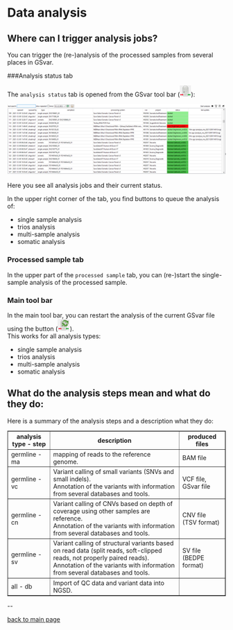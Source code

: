 # Data analysis

## Where can I trigger analysis jobs?

You can trigger the (re-)analysis of the processed samples from several places in GSvar.

###Analysis status tab

The `analysis status` tab is opened from the GSvar tool bar (![alt text](analysis_status.png)):

![alt text](analysis_status_widget.png)

Here you see all analysis jobs and their current status.

In the upper right corner of the tab, you find buttons to queue the analysis of:

- single sample analysis
- trios analysis
- multi-sample analysis
- somatic analysis


### Processed sample tab

In the upper part of the `processed sample` tab, you can (re-)start the single-sample analysis of the processed sample.

### Main tool bar

In the main tool bar, you can restart the analysis of the current GSvar file using the button (![alt text](analysis_restart.png)).  
This works for all analysis types:

- single sample analysis
- trios analysis
- multi-sample analysis
- somatic analysis

## What do the analysis steps mean and what do they do:

Here is a summary of the analysis steps and a description what they do:

<table border=1>
<tr>
	<th>analysis type - step</th>
	<th>description</th>
	<th>produced files</th>
</tr>
<tr>
	<td>germline - ma</td>
	<td>mapping of reads to the reference genome.</td>
	<td>BAM file</td>
</tr>
<tr>
	<td>germline - vc</td>
	<td>Variant calling of small variants (SNVs and small indels).<br>Annotation of the variants with information from several databases and tools.</td>
	<td>VCF file, GSvar file</td>
</tr>
<tr>
	<td>germline - cn</td>
	<td>Variant calling of CNVs based on depth of coverage using other samples are reference.<br>Annotation of the variants with information from several databases and tools.</td>
	<td>CNV file (TSV format)</td>
</tr>
<tr>
	<td>germline - sv </td>
	<td>Variant calling of structural variants based on read data (split reads, soft-clipped reads, not properly paired reads).<br>Annotation of the variants with information from several databases and tools.</td>
	<td>SV file (BEDPE format)</td>
</tr>
<tr>
	<td>all - db</td>
	<td>Import of QC data and variant data into NGSD.</td>
	<td></td>
</tr>
</table>



--

[back to main page](index.md)
